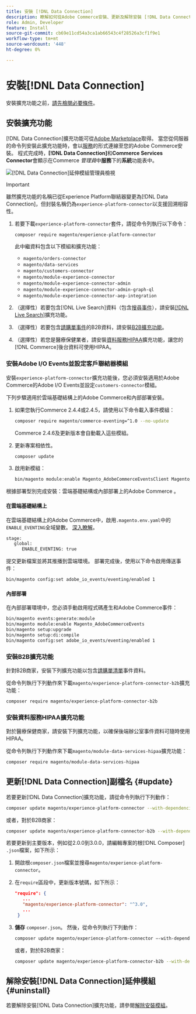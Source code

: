 ```yaml
---
title: 安裝 [!DNL Data Connection]
description: 瞭解如何從Adobe Commerce安裝、更新及解除安裝 [!DNL Data Connection] 擴充功能。
role: Admin, Developer
feature: Install
source-git-commit: cb69e11cd54a3ca1ab66543c4f28526a3cf1f9e1
workflow-type: tm+mt
source-wordcount: '448'
ht-degree: 0%

---
```


# 安裝[!DNL Data Connection]

安裝擴充功能之前，[請先檢閱必要條件](overview.md#prereqs)。

## 安裝擴充功能

[!DNL Data Connection]擴充功能可從[Adobe Marketplace](https://commercemarketplace.adobe.com/magento-experience-platform-connector.html)取得。 當您從伺服器的命令列安裝此擴充功能時，會以[服務](../landing/saas.md)的形式連線至您的Adobe Commerce安裝。 程式完成時，**[!DNL Data Connection]**&#x200B;和&#x200B;**Commerce Services Connector**&#x200B;會顯示在Commerce _管理員_&#x200B;中&#x200B;**服務**&#x200B;下的&#x200B;**系統**&#x200B;功能表中。

![[!DNL Data Connection]延伸模組管理員檢視](assets/epc-adminui.png)

>[!IMPORTANT]
>
>雖然擴充功能的名稱已從Experience Platform聯結器變更為[!DNL Data Connection]，但封裝名稱仍為`experience-platform-connector`以支援回溯相容性。

1. 若要下載`experience-platform-connector`套件，請從命令列執行以下命令：

   ```bash
   composer require magento/experience-platform-connector
   ```

   此中繼資料包含以下模組和擴充功能：

   - `magento/orders-connector`
   - `magento/data-services`
   - `magento/customers-connector`
   - `magento/module-experience-connector`
   - `magento/module-experience-connector-admin`
   - `magento/module-experience-connector-admin-graph-ql`
   - `magento/module-experience-connector-aep-integration`

1. （選擇性）若要包含[!DNL Live Search]資料（包含[搜尋事件](events.md#search-events)），請安裝[[!DNL Live Search]](../live-search/install.md)擴充功能。

1. （選擇性）若要包含[請購單事件](events.md#b2b-events)的B2B資料，請安裝[B2B擴充功能](#install-the-b2b-extension)。

1. （選擇性）若您是醫療保健業者，請安裝[資料服務HIPAA](#install-the-data-services-hipaa-extension)擴充功能，讓您的[!DNL Commerce]後台資料可使用HIPAA。

### 安裝Adobe I/O Events並設定客戶聯結器模組

安裝`experience-platform-connector`擴充功能後，您必須安裝適用於Adobe Commerce的Adobe I/O Events並設定`customers-connector`模組。

下列步驟適用於雲端基礎結構上的Adobe Commerce和內部部署安裝。

1. 如果您執行Commerce 2.4.4或2.4.5，請使用以下命令載入事件模組：

   ```bash
   composer require magento/commerce-eventing=^1.0 --no-update
   ```

   Commerce 2.4.6及更新版本會自動載入這些模組。

1. 更新專案相依性。

   ```bash
   composer update
   ```

1. 啟用新模組：

   ```bash
   bin/magento module:enable Magento_AdobeCommerceEventsClient Magento_AdobeCommerceEventsGenerator Magento_AdobeIoEventsClient Magento_AdobeCommerceOutOfProcessExtensibility
   ```

根據部署型別完成安裝：雲端基礎結構或內部部署上的Adobe Commerce 。

#### 在雲端基礎結構上

在雲端基礎結構上的Adobe Commerce中，啟用`.magento.env.yaml`中的`ENABLE_EVENTING`全域變數。 [深入瞭解](https://experienceleague.adobe.com/docs/commerce-cloud-service/user-guide/configure/env/stage/variables-global.html#enable_eventing)。

```bash
stage:
   global:
      ENABLE_EVENTING: true
```

提交更新檔案並將其推播到雲端環境。 部署完成後，使用以下命令啟用傳送事件：

```bash
bin/magento config:set adobe_io_events/eventing/enabled 1
```

#### 內部部署

在內部部署環境中，您必須手動啟用程式碼產生和Adobe Commerce事件：

```bash
bin/magento events:generate:module
bin/magento module:enable Magento_AdobeCommerceEvents
bin/magento setup:upgrade
bin/magento setup:di:compile
bin/magento config:set adobe_io_events/eventing/enabled 1
```

### 安裝B2B擴充功能

針對B2B商家，安裝下列擴充功能以包含[請購單清單](events.md#b2b-events)事件資料。

從命令列執行下列動作來下載`magento/experience-platform-connector-b2b`擴充功能：

```bash
composer require magento/experience-platform-connector-b2b
```

### 安裝資料服務HIPAA擴充功能

對於醫療保健商家，請安裝下列擴充功能，以確保後端辦公室事件資料可隨時使用HIPAA。

從命令列執行下列動作來下載`magento/module-data-services-hipaa`擴充功能：

```bash
composer require magento/module-data-services-hipaa
```

## 更新[!DNL Data Connection]副檔名 {#update}

若要更新[!DNL Data Connection]擴充功能，請從命令列執行下列動作：

```bash
composer update magento/experience-platform-connector --with-dependencies
```

或者，對於B2B商家：

```bash
composer update magento/experience-platform-connector-b2b --with-dependencies
```

若要更新到主要版本，例如從2.0.0到3.0.0，請編輯專案的根[!DNL Composer] `.json`檔案，如下所示：

1. 開啟根`composer.json`檔案並搜尋`magento/experience-platform-connector`。

1. 在`require`區段中，更新版本號碼，如下所示：

   ```json
   "require": {
      ...
      "magento/experience-platform-connector": "^3.0",
      ...
    }
   ```

1. **儲存** `composer.json`。 然後，從命令列執行下列動作：

   ```bash
   composer update magento/experience-platform-connector –-with-dependencies
   ```

   或者，對於B2B商家：

   ```bash
   composer update magento/experience-platform-connector-b2b --with-dependencies
   ```

## 解除安裝[!DNL Data Connection]延伸模組 {#uninstall}

若要解除安裝[!DNL Data Connection]擴充功能，請參閱[解除安裝模組](https://experienceleague.adobe.com/docs/commerce-operations/installation-guide/tutorials/uninstall-modules.html)。
